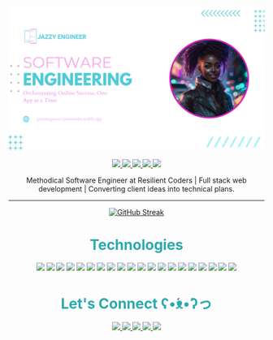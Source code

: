 ![I am a Software Developer specializing in full stack web developer](software.png)

<p align="center">
  <a href="https://jazzyengineer-jasminedm.netlify.app" target="_blank">
    <img src="https://img.shields.io/static/v1?label=|&message=WEBSITE&color=4FCAD7&style=plastic&logo=atom&logo-color=white"/>
  </a>
  <a href="https://www.linkedin.com/in/jazzyengineer" target="_blank">
    <img src="https://img.shields.io/static/v1?label=|&message=LINKED-IN&color=D31EBF&style=plastic&logo=linkedin&logo-color=white"/>
  </a>
  <a href="https://twitter.com/JazzyEngineer" target="_blank">
    <img src="https://img.shields.io/static/v1?label=|&message=TWITTER&color=4FCAD7&style=plastic&logo=twitter&logo-color=white"/>
  </a>
  <a href="https://drive.google.com/file/d/1eLU_X4ohTKzq6gJ-d9IuDfa8I2TzMJUq/view?usp=sharing" target="_blank">
      <img src="https://img.shields.io/static/v1?label=|&message=RESUME&color=D31EBF&style=plastic&logo=buffer&logo-color=white"/>
  </a>
<a href="mailto:dev.jasminedm@gmail.com" target="_blank">
    <img src="https://img.shields.io/static/v1?label=|&message=EMAIL&color=4FCAD7&style=plastic&logo=minutemailer&logo-color=white"/>
  </a>
</p>
<p align="center"> Methodical Software Engineer at Resilient Coders | Full stack web development | Converting client ideas into technical plans.
</p>
<hr>

<section align="center">

[![GitHub Streak](https://streak-stats.demolab.com?user=Jasminedm&theme=neon&date_format=n%2Fj%5B%2FY%5D&background=EB545400&stroke=C986D7&currStreakNum=D41EC0&sideNums=4FCBD7&fire=6D6FEB&sideLabels=D41EC0&dates=4FCBD7&ring=4FCBD7&border=E772EB)](https://git.io/streak-stats)
</section>

<h1 align="center" style="color:#2da9ad">Technologies</h1>
<p align="center">
<img src="https://img.shields.io/static/v1?label=|&message=HTML5&color=56aebf&style=plastic&logo=html5"/>
    <img src="https://img.shields.io/static/v1?label=|&message=CSS3&color=56aebf&style=plastic&logo=css3"/>
    <img src="https://img.shields.io/static/v1?label=|&message=BOOTSTRAP&color=56aebf&style=plastic&logo=bootstrap"/>
<img src="https://img.shields.io/static/v1?label=|&message=TAILWIND&color=D31EBF&style=plastic&logo=tailwindCSS"/>
    <img src="https://img.shields.io/static/v1?label=|&message=JAVASCRIPT&color=56aebf&style=plastic&logo=javascript"/>
    <img src="https://img.shields.io/static/v1?label=|&message=REACT.JS&color=4394a3&style=plastic&logo=react"/>
    <img src="https://img.shields.io/static/v1?label=|&message=JSON&color=4394a3&style=plastic&logo=JSON"/>
    <img src="https://img.shields.io/static/v1?label=|&message=NODE.JS&color=2c7582&style=plastic&logo=node.js"/>
    <img src="https://img.shields.io/static/v1?label=|&message=EXPRESS&color=2c7582&style=plastic&logo=EXPRESS"/>
<img src="https://img.shields.io/static/v1?label=|&message=MONGODB&color=289c8a&style=plastic&logo=mongodb"/>
<img src="https://img.shields.io/static/v1?label=|&message=JQUERY&color=289c8a&style=plastic&logo=JQUERY"/>
<img src="https://img.shields.io/static/v1?label=|&message=CLOUDINARY&color=289c8a&style=plastic&logo=cloudways"/>
<img src="https://img.shields.io/static/v1?label=|&message=POSTGRESQL&color=2ab59f&style=plastic&logo=POSTGRESQL"/>
<img src="https://img.shields.io/static/v1?label=|&message=GIT&color=32e6c9&style=plastic&logo=GIT"/>
<img src="https://img.shields.io/static/v1?label=|&message=WORDPRESS&color=32e6c9&style=plastic&logo=wordpress"/>
<img src="https://img.shields.io/static/v1?label=|&message=ADOBE&color=D31EBF&style=plastic&logo=ADOBE"/>
<img src="https://img.shields.io/static/v1?label=|&message=LINUX&color=6d9ce3&style=plastic&logo=LINUX"/>
<img src="https://img.shields.io/static/v1?label=|&message=WIX&color=6d9ce3&style=plastic&logo=WIX"/>
<img src="https://img.shields.io/static/v1?label=|&message=CANVA&color=5d85c2&style=plastic&logo=CANVA"/>
<img src="https://img.shields.io/static/v1?label=|&message=FIGMA&color=5d85c2&style=plastic&logo=FIGMA"/>
</p>




<h1 align="center" style="color:#2da9ad">Let's Connect ʕ•́ᴥ•̀ʔっ</h1>
<p align="center">
  <a href="https://jazzyengineer-jasminedm.netlify.app" target="_blank">
    <img src="https://img.shields.io/static/v1?label=|&message=WEBSITE&color=4FCAD7&style=plastic&logo=atom&logo-color=white"/>
  </a>
  <a href="https://www.linkedin.com/in/jazzyengineer" target="_blank">
    <img src="https://img.shields.io/static/v1?label=|&message=LINKED-IN&color=D31EBF&style=plastic&logo=linkedin&logo-color=white"/>
  </a>
  <a href="https://twitter.com/JazzyEngineer" target="_blank">
    <img src="https://img.shields.io/static/v1?label=|&message=TWITTER&color=4FCAD7&style=plastic&logo=twitter&logo-color=white"/>
  </a>
  <a href="https://drive.google.com/file/d/15tRqdInL9h9_jo0UCRSAo75ZC6_MvW-v/view?usp=sharing" target="_blank">
      <img src="https://img.shields.io/static/v1?label=|&message=RESUME&color=D31EBF&style=plastic&logo=buffer&logo-color=white"/>
  </a>
<a href="mailto:dev.jasminedm@gmail.com" target="_blank">
    <img src="https://img.shields.io/static/v1?label=|&message=EMAIL&color=4FCAD7&style=plastic&logo=minutemailer&logo-color=white"/>
  </a>
</p>
